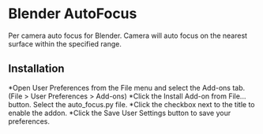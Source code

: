 # Blender AutoFocus
Per camera auto focus for Blender. Camera will auto focus on the nearest surface within the specified range.

## Installation

*Open User Preferences from the File menu and select the Add-ons tab. (File > User Preferences > Add-ons)
*Click the Install Add-on from File... button. Select the auto_focus.py file.
*Click the checkbox next to the title to enable the addon.
*Click the Save User Settings button to save your preferences.
